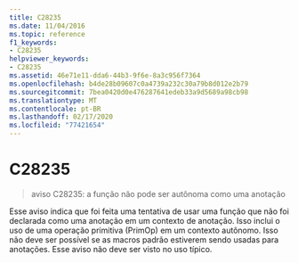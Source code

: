 ```yaml
---
title: C28235
ms.date: 11/04/2016
ms.topic: reference
f1_keywords:
- C28235
helpviewer_keywords:
- C28235
ms.assetid: 46e71e11-dda6-44b3-9f6e-8a3c956f7364
ms.openlocfilehash: b4de28b09607c0a4739a232c30a79b8d012e2b79
ms.sourcegitcommit: 7bea0420d0e476287641edeb33a9d5689a98cb98
ms.translationtype: MT
ms.contentlocale: pt-BR
ms.lasthandoff: 02/17/2020
ms.locfileid: "77421654"
---
```

# <a name="c28235"></a>C28235

> aviso C28235: a função não pode ser autônoma como uma anotação

Esse aviso indica que foi feita uma tentativa de usar uma função que não foi declarada como uma anotação em um contexto de anotação. Isso inclui o uso de uma operação primitiva (PrimOp) em um contexto autônomo. Isso não deve ser possível se as macros padrão estiverem sendo usadas para anotações. Esse aviso não deve ser visto no uso típico.
